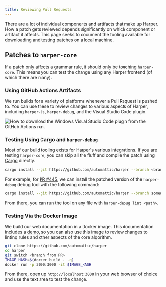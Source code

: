 ```yaml
---
title: Reviewing Pull Requests
---
```


There are a lot of individual components and artifacts that make up Harper.
How a patch gets reviewed depends significantly on which component or artifact it affects.
This page seeks to document the tooling available for downloading and testing patches on a local machine.

## Patches to `harper-core`

If a patch only affects a grammar rule, it should only be touching `harper-core`.
This means you can test the change using any Harper frontend (of which there are many).

### Using GitHub Actions Artifacts

We run builds for a variety of platforms whenever a Pull Request is pushed to.
You can use these to review changes to various aspects of Harper, including `harper-ls`, `harper-debug`, and the Visual Studio Code plugin.

![How to download the Windows Visual Studio Code plugin from the GitHub Actions run.](/images/download_artifact.gif)

### Testing Using Cargo and `harper-debug`

Most of our build tooling exists for Harper's various integrations.
If you are testing `harper-core`, you can skip all the fluff and compile the patch using [Cargo](https://doc.rust-lang.org/cargo/) directly.

```bash
cargo install --git https://github.com/automattic/harper --branch <branch-name> <binary-artifact> --locked
```

For example, for [PR #445](https://github.com/Automattic/harper/pull/455), we can install the patched version of the `harper-debug` debug tool with the following command:

```bash
cargo install --git https://github.com/automattic/harper --branch somewhat-something harper-debug --locked
```

From there, you can run the tool on any file with `harper-debug lint <path>`.

### Testing Via the Docker Image

We build our web documentation in a Docker image.
This documentation includes a [demo](/), so you can also use this image to review changes to linting rules and other aspects of the core algorithm.

```bash
git clone https://github.com/automattic/harper
cd harper
git switch <branch from PR>
IMAGE_HASH=$(docker build . -q)
docker run -p 3000:3000 -it $IMAGE_HASH
```

From there, open up `http://localhost:3000` in your web browser of choice and use the text area to test the change.
